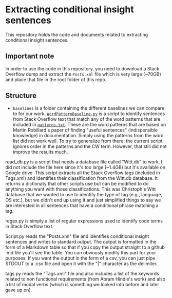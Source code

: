 # Extracting conditional insight sentences

This repository holds the code and documents related to extracting conditional insight sentences. 


## Important note

In order to use the code in this repository, you need to download a Stack Overflow dump and extract the `Posts.xml` file which is very large (~70GB) and place that file in the root folder of this repo. 

## Structure

* `baselines` is a folder containing the different baselines we can compare to for our work. [`WordPatternBaseline.py`](https://github.com/ualberta-smr/Benyamin-Conditional-Insights-Extraction/blob/master/baseline.py) is a script to identify sentences from Stack Overflow text that match any of the word patterns that are included in [`patterns.txt`](https://github.com/ualberta-smr/Benyamin-Conditional-Insights-Extraction/blob/master/patterns.txt). These are the word patterns that are based on Martin Robillard's paper of finding "useful sentences" (indispensible knowledge) in documentation. Simply using the patterns from the word list did not work well. To try to generalize from there, the current script ignores order in the patterns and the CW term. However, that still did not improve the results much.

read_db.py is a script that needs a database file called "Witt.db" to work. I did not include the file here since it's too large (~1.4GB) but it's available on Google drive. This script extracts all the Stack Overflow tags (included in Tags.xml) and identifies their classification from the Witt.db database. It returns a dictionaty that other scripts use but can be modified to do anything you want with those classifications. This was Christoph's Witt database that we wanted to use to identify the type of tag (e.g., language, OS etc.), but we didn't end up using it and just simplified things to say we are interested in all sentences that have a conditional phrase matching a tag.


regex.py is simply a list of regular expressions used to identify code terms in Stack Overflow text. 

Script.py reads the "Posts.xml" file and identifies conditional insight sentences and writes to standard output. The output is formatted in the form of a Markdown table so that if you copy the output straight to a github .md file you'll see the table. You can obviously modify this part for your purposes. If you want the output in the form of a csv, you can just pipe STDOUT to a .csv file and open it with the "|" character as the delimiter. 


tags.py reads the "Tags.xml" file and also includes a list of the keywords related to non functional requirements (from Abram Hindle's work) and also a list of modal verbs (which is something we looked into before and later gave up on). 
